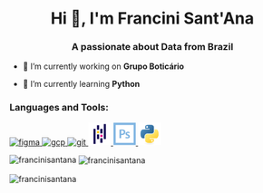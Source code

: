 <h1 align="center">Hi 👋, I'm Francini Sant'Ana</h1>
<h3 align="center">A passionate about Data from Brazil</h3>

- 🔭 I’m currently working on **Grupo Boticário**

- 🌱 I’m currently learning **Python**


<h3 align="left">Languages and Tools:</h3>
<p align="left"> <a href="https://www.figma.com/" target="_blank" rel="noreferrer"> <img src="https://www.vectorlogo.zone/logos/figma/figma-icon.svg" alt="figma" width="40" height="40"/> </a> <a href="https://cloud.google.com" target="_blank" rel="noreferrer"> <img src="https://www.vectorlogo.zone/logos/google_cloud/google_cloud-icon.svg" alt="gcp" width="40" height="40"/> </a> <a href="https://git-scm.com/" target="_blank" rel="noreferrer"> <img src="https://www.vectorlogo.zone/logos/git-scm/git-scm-icon.svg" alt="git" width="40" height="40"/> </a> <a href="https://pandas.pydata.org/" target="_blank" rel="noreferrer"> <img src="https://raw.githubusercontent.com/devicons/devicon/2ae2a900d2f041da66e950e4d48052658d850630/icons/pandas/pandas-original.svg" alt="pandas" width="40" height="40"/> </a> <a href="https://www.photoshop.com/en" target="_blank" rel="noreferrer"> <img src="https://raw.githubusercontent.com/devicons/devicon/master/icons/photoshop/photoshop-line.svg" alt="photoshop" width="40" height="40"/> </a> <a href="https://www.python.org" target="_blank" rel="noreferrer"> <img src="https://raw.githubusercontent.com/devicons/devicon/master/icons/python/python-original.svg" alt="python" width="40" height="40"/> </a> </p>

<p><img align="left" src="https://github-readme-stats.vercel.app/api/top-langs?username=francinisantana&show_icons=true&locale=en&layout=compact" alt="francinisantana" /></p>

<p>&nbsp;<img align="center" src="https://github-readme-stats.vercel.app/api?username=francinisantana&show_icons=true&locale=en" alt="francinisantana" /></p>

<p><img align="center" src="https://github-readme-streak-stats.herokuapp.com/?user=francinisantana&" alt="francinisantana" /></p>
